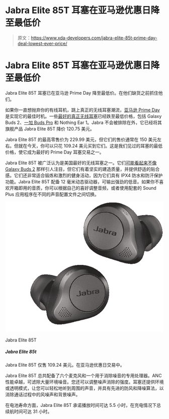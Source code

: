 # Jabra Elite 85T 耳塞在亚马逊优惠日降至最低价

> 原文：<https://www.xda-developers.com/jabra-elite-85t-prime-day-deal-lowest-ever-price/>

# Jabra Elite 85T 耳塞在亚马逊优惠日降至最低价

Jabra Elite 85T 耳塞已在亚马逊 Prime Day 降至最低价。在他们缺货之前抓住他们。

如果你一直想抛弃你的有线耳机，跳上真正的无线耳塞潮流，[亚马逊 Prime Day](https://www.xda-developers.com/amazon-prime-day/) 是实现它的最佳时机。一些[最好的真正无线耳塞](https://www.xda-developers.com/best-wireless-earbuds/)已经跌至最低价格，包括 Galaxy Buds 2、[一加 Buds Pro](https://www.xda-developers.com/oneplus-buds-pro-lowest-price-prime-day/) 和 Nothing Ear 1。Jabra 不会被排除在外，它已经将其旗舰产品 Jabra Elite 85T 降价 120.75 美元。

Jabra Elite 85T 的最高零售价为 229.99 美元，但它们的售价通常在 150 美元左右。但就在今天，你可以只花 109.24 美元买到它们。这是我们见过的耳塞的最低价格，使它成为最好的 Prime Day 耳塞交易之一。

Jabra Elite 85T 被广泛认为是美国最好的无线耳塞之一。它们[可能看起来不像 Galaxy Buds 2](https://www.xda-developers.com/samsung-galaxy-buds-2-vs-jabra-elite-85t/) 那样引人注目，但它们有着坚实的建造质量，并提供舒适的贴合感。它们还非常适合锻炼和激烈的健身活动，因为它们具有 IPX4 防水和防汗保护功能。Jabra Elite 85T 配备 12 毫米动态驱动器，可输出强劲的低音。如果你不喜欢开箱即用的音质，你可以根据自己的喜好调整音频，或者使用配套的 Sound Plus 应用程序在不同的声音配置文件之间切换。

 <picture>![Jabra Elite 85T are down to just $109.24\. in this Amazon Prime Day deal.](img/1cd43ee1501ee778c42341b2520a4332.png)</picture> 

Jabra Elite 85T

##### Jabra Elite 85t

Jabra Elite 85T 仅售 109.24 美元。在亚马逊优惠日交易中。

Jabra Elite 85T 总共配备了六个麦克风和一个用于消除噪音的专用处理器。ANC 性能卓越，可滤除大量环境噪音。您还可以调整噪声消除的强度。耳塞还提供环境或透明模式，让您可以轻松地听到周围的声音，并具有先进的防风和降噪算法，以消除通话过程中的风噪声和背景噪声。

在电池寿命方面，Jabra Elite 85T 承诺播放时间可达 5.5 小时，在充电情况下总续航时间可达 31 小时。